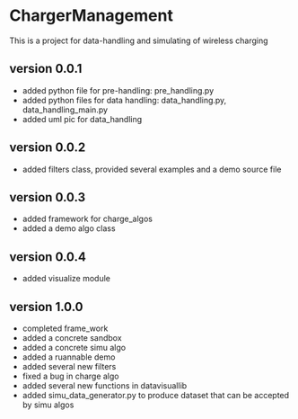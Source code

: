 # ChargerManagement
This is a project for data-handling and simulating of wireless charging

## version 0.0.1
* added python file for pre-handling: pre_handling.py
* added python files for data handling: data_handling.py, data_handling_main.py
* added uml pic for data_handling

## version 0.0.2
* added filters class, provided several examples and a demo source file 

## version 0.0.3
* added framework for charge_algos
* added a demo algo class

## version 0.0.4
* added visualize module

## version 1.0.0
* completed frame_work
* added a concrete sandbox
* added a concrete simu algo
* added a ruannable demo
* added several new filters
* fixed a bug in charge algo
* added several new functions in datavisuallib
* added simu_data_generator.py to produce dataset that can be accepted by simu algos
